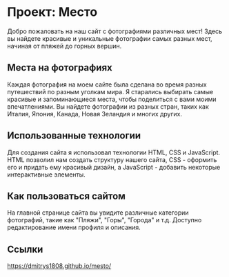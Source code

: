 # Проект: Место

Добро пожаловать на наш сайт с фотографиями различных мест! Здесь вы найдете красивые и уникальные фотографии самых разных мест, начиная от пляжей до горных вершин. 

## Места на фотографиях

Каждая фотография на моем сайте была сделана во время разных путешествий по разным уголкам мира. Я старались выбирать самые красивые и запоминающиеся места, чтобы поделиться с вами моими впечатлениями. Вы найдете фотографии из разных стран, таких как Италия, Япония, Канада, Новая Зеландия и многих других.

## Использованные технологии

Для создания сайта я использовал технологии HTML, CSS и JavaScript. HTML позволил нам создать структуру нашего сайта, CSS - оформить его и придать ему красивый дизайн, а JavaScript - добавить некоторые интерактивные элементы.

## Как пользоваться сайтом

На главной странице сайта вы увидите различные категории фотографий, такие как "Пляжи", "Горы", "Города" и т.д. Доступно редактирование имени профиля и описания.

## Ссылки
https://dmitrys1808.github.io/mesto/
